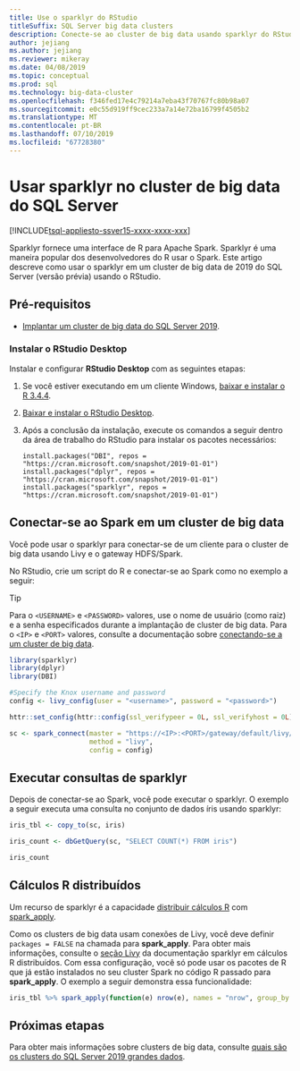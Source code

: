 ```yaml
---
title: Use o sparklyr do RStudio
titleSuffix: SQL Server big data clusters
description: Conecte-se ao cluster de big data usando sparklyr do RStudio.
author: jejiang
ms.author: jejiang
ms.reviewer: mikeray
ms.date: 04/08/2019
ms.topic: conceptual
ms.prod: sql
ms.technology: big-data-cluster
ms.openlocfilehash: f346fed17e4c79214a7eba43f70767fc80b98a07
ms.sourcegitcommit: e0c55d919ff9cec233a7a14e72ba16799f4505b2
ms.translationtype: MT
ms.contentlocale: pt-BR
ms.lasthandoff: 07/10/2019
ms.locfileid: "67728380"
---
```

# <a name="use-sparklyr-in-sql-server-big-data-cluster"></a>Usar sparklyr no cluster de big data do SQL Server

[!INCLUDE[tsql-appliesto-ssver15-xxxx-xxxx-xxx](../includes/tsql-appliesto-ssver15-xxxx-xxxx-xxx.md)]

Sparklyr fornece uma interface de R para Apache Spark. Sparklyr é uma maneira popular dos desenvolvedores do R usar o Spark. Este artigo descreve como usar o sparklyr em um cluster de big data de 2019 do SQL Server (versão prévia) usando o RStudio.

## <a name="prerequisites"></a>Pré-requisitos

- [Implantar um cluster de big data do SQL Server 2019](quickstart-big-data-cluster-deploy.md).

### <a name="install-rstudio-desktop"></a>Instalar o RStudio Desktop

Instalar e configurar **RStudio Desktop** com as seguintes etapas:

1. Se você estiver executando em um cliente Windows, [baixar e instalar o R 3.4.4](https://cran.rstudio.com/bin/windows/base/old/3.4.4).

1. [Baixar e instalar o RStudio Desktop](https://www.rstudio.com/products/rstudio/download/).

1. Após a conclusão da instalação, execute os comandos a seguir dentro da área de trabalho do RStudio para instalar os pacotes necessários:

   ```RStudioDesktop
   install.packages("DBI", repos = "https://cran.microsoft.com/snapshot/2019-01-01")
   install.packages("dplyr", repos = "https://cran.microsoft.com/snapshot/2019-01-01")
   install.packages("sparklyr", repos = "https://cran.microsoft.com/snapshot/2019-01-01")
   ```

## <a name="connect-to-spark-in-a-big-data-cluster"></a>Conectar-se ao Spark em um cluster de big data

Você pode usar o sparklyr para conectar-se de um cliente para o cluster de big data usando Livy e o gateway HDFS/Spark. 

No RStudio, crie um script do R e conectar-se ao Spark como no exemplo a seguir:

> [!TIP]
> Para o `<USERNAME>` e `<PASSWORD>` valores, use o nome de usuário (como raiz) e a senha especificados durante a implantação de cluster de big data. Para o `<IP>` e `<PORT>` valores, consulte a documentação sobre [conectando-se a um cluster de big data](connect-to-big-data-cluster.md).

```r
library(sparklyr)
library(dplyr)
library(DBI)

#Specify the Knox username and password
config <- livy_config(user = "<username>", password = "<password>")

httr::set_config(httr::config(ssl_verifypeer = 0L, ssl_verifyhost = 0L))

sc <- spark_connect(master = "https://<IP>:<PORT>/gateway/default/livy/v1",
                    method = "livy",
                    config = config)
```

## <a name="run-sparklyr-queries"></a>Executar consultas de sparklyr

Depois de conectar-se ao Spark, você pode executar o sparklyr. O exemplo a seguir executa uma consulta no conjunto de dados íris usando sparklyr:

```r
iris_tbl <- copy_to(sc, iris)

iris_count <- dbGetQuery(sc, "SELECT COUNT(*) FROM iris")

iris_count
```

## <a name="distributed-r-computations"></a>Cálculos R distribuídos

Um recurso de sparklyr é a capacidade [distribuir cálculos R](https://spark.rstudio.com/guides/distributed-r/) com [spark_apply](https://spark.rstudio.com/reference/spark_apply/).

Como os clusters de big data usam conexões de Livy, você deve definir `packages = FALSE` na chamada para **spark_apply**. Para obter mais informações, consulte o [seção Livy](https://spark.rstudio.com/guides/distributed-r/#livy) da documentação sparklyr em cálculos R distribuídos. Com essa configuração, você só pode usar os pacotes de R que já estão instalados no seu cluster Spark no código R passado para **spark_apply**. O exemplo a seguir demonstra essa funcionalidade:

```r
iris_tbl %>% spark_apply(function(e) nrow(e), names = "nrow", group_by = "Species", packages = FALSE)
```

## <a name="next-steps"></a>Próximas etapas

Para obter mais informações sobre clusters de big data, consulte [quais são os clusters do SQL Server 2019 grandes dados](big-data-cluster-overview.md).

